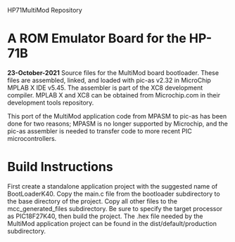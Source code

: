 HP71MultiMod Repository

# A ROM Emulator Board for the HP-71B
**23-October-2021**
Source files for the MultiMod board bootloader. These files
are assembled, linked, and loaded with pic-as v2.32 in MicroChip MPLAB X IDE v5.45.
The assembler is part of the XC8 development compiler. MPLAB X and XC8
can be obtained from Microchip.com in their development tools repository.

This port of the MultiMod application code from MPASM to pic-as has been done
for two reasons; MPASM is no longer supported by Microchip, and the pic-as
assembler is needed to transfer code to more recent PIC microcontrollers.

# Build Instructions
First create a standalone application project with the suggested name of
BootLoaderK40. Copy the main.c file from the bootloader subdirectory to the base
directory of the project. Copy all other files to the mcc_generated_files
subdirectory. Be sure to specify the target processor as PIC18F27K40, then build
the project. The .hex file needed by the MultiMod application project can be found
in the dist/default/production subdirectory.
